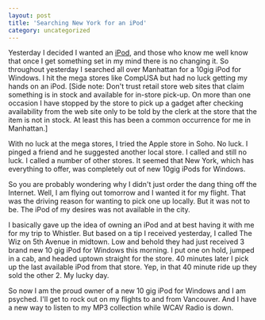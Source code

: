 ```yaml
---
layout: post
title: 'Searching New York for an iPod'
category: uncategorized
---
```


Yesterday I decided I wanted an [iPod](http://www.ipod.com/ipod/), and those who know me well know that once I get something set in my mind there is no changing it.  So throughout yesterday I searched all over Manhattan for a 10gig iPod for Windows.  I hit the mega stores like CompUSA but had no luck getting my hands on an iPod.  \[Side note: Don't trust retail store web sites that claim something is in stock and available for in-store pick-up.  On more than one occasion I have stopped by the store to pick up a gadget after checking availability from the web site only to be told by the clerk at the store that the item is not in stock.  At least this has been a common occurrence for me in Manhattan.\]

With no luck at the mega stores, I tried the Apple store in Soho.  No luck.  I pinged a friend and he suggested another local store.  I called and still no luck.  I called a number of other stores.  It seemed that New York, which has everything to offer, was completely out of new 10gig iPods for Windows.

So you are probably wondering why I didn't just order the dang thing off the Internet.  Well, I am flying out tomorrow and I wanted it for my flight.  That was the driving reason for wanting to pick one up locally.  But it was not to be.  The iPod of my desires was not available in the city.

I basically gave up the idea of owning an iPod and at best having it with me for my trip to Whistler.  But based on a tip I received yesterday, I called The Wiz on 5th Avenue in midtown.  Low and behold they had just received 3 brand new 10 gig iPod for Windows this morning.  I put one on hold, jumped in a cab, and headed uptown straight for the store.  40 minutes later I pick up the last available iPod from that store.  Yep, in that 40 minute ride up they sold the other 2.  My lucky day.

So now I am the proud owner of a new 10 gig iPod for Windows and I am psyched.  I'll get to rock out on my flights to and from Vancouver.  And I have a new way to listen to my MP3 collection while WCAV Radio is down.
